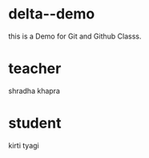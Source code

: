 # delta--demo
this is a Demo for Git and Github Classs.

# teacher
shradha khapra

# student
kirti tyagi